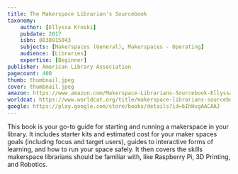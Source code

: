 ```yaml
---
title: The Makerspace Librarian's Sourcebook
taxonomy:
	author: [Ellyssa Kroski]
	pubdate: 2017
	isbn: 0838915043
	subjects: [Makerspaces (General), Makerspaces - Operating]
	audience: [Libraries]
	expertise: [Beginner]
publisher: American Library Association
pagecount: 400
thumb: thumbnail.jpeg
cover: thumbnail.jpeg
amazon: https://www.amazon.com/Makerspace-Librarians-Sourcebook-Ellyssa-Kroski/dp/0838915043/ref=sr_1_1?keywords=The+Makerspace+Librarian%27s+Sourcebook&qid=1572882714&sr=8-1
worldcat: https://www.worldcat.org/title/makerspace-librarians-sourcebook/oclc/1018399356&referer=brief_results
google: https://play.google.com/store/books/details?id=6IhHvgAACAAJ
---
```

This book is your go-to guide for starting and running a makerspace in your library.  It includes starter kits and estimated cost for your maker spaces goals (including focus and target users), guides to interactive forms of learning, and how to run your space safely. It then covers the skills makerspace librarians should be familiar with, like Raspberry Pi, 3D Printing, and Robotics.